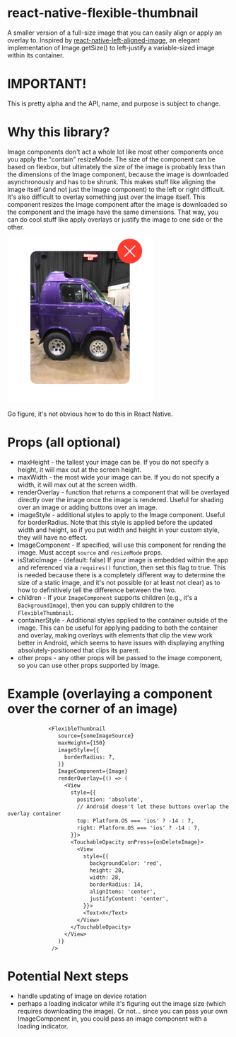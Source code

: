# react-native-flexible-thumbnail
A smaller version of a full-size image that you can easily align or apply an overlay to.
Inspired by [react-native-left-aligned-image](https://github.com/itinance/react-native-left-aligned-image), an elegant implementation of Image.getSize() to left-justify a variable-sized image within its container.

# IMPORTANT!
This is pretty alpha and the API, name, and purpose is subject to change.

# Why this library?
Image components don't act a whole lot like most other components once you apply the "contain" resizeMode. The size of the component can be based on flexbox, but ultimately the size of the image is probably less than the dimensions of the Image component, because the image is downloaded asynchronously and has to be shrunk. This makes stuff like aligning the image itself (and not just the Image component) to the left or right difficult. It's also difficult to overlay something just over the image itself.
This component resizes the Image component after the image is downloaded so the component and the image have the same dimensions. That way, you can do cool stuff like apply overlays or justify the image to one side or the other.

![demo of an icon overlayed over an image](https://github.com/nudgeyourself/react-native-flexible-thumbnail/blob/master/demo_image.jpg)

Go figure, it's not obvious how to do this in React Native.

# Props (all optional)
* maxHeight - the tallest your image can be. If you do not specify a height, it will max out at the screen height.
* maxWidth - the most wide your image can be. If you do not specify a width, it will max out at the screen width.
* renderOverlay - function that returns a component that will be overlayed directly over the image once the image is rendered. Useful for shading over an image or adding buttons over an image.
* imageStyle - additional styles to apply to the Image component. Useful for borderRadius. Note that this style is applied before the updated width and height, so if you put width and height in your custom style, they will have no effect.
* ImageComponent - If specified, will use this component for rending the image. Must accept `source` and `resizeMode` props.
* isStaticImage - (default: false) If your image is embedded within the app and referenced via a `requires()` function, then set this flag to true. This is needed because there is a completely different way to determine the size of a static image, and it's not possible (or at least not clear) as to how to definitively tell the difference between the two.
* children - If your `ImageComponent` supports children (e.g., it's a `BackgroundImage`), then you can supply children to the `FlexibleThumbnail`.
* containerStyle - Additional styles applied to the container outside of the image. This can be useful for applying padding to both the container and overlay, making overlays with elements that clip the view work better in Android, which seems to have issues with displaying anything absolutely-positioned that clips its parent.
* other props - any other props will be passed to the image component, so you can use other props supported by Image.

# Example (overlaying a component over the corner of an image)

```
             <FlexibleThumbnail
                source={someImageSource}
                maxHeight={150}
                imageStyle={{
                  borderRadius: 7,
                }}
                ImageComponent={Image}
                renderOverlay={() => (
                  <View
                    style={{
                      position: 'absolute',
                      // Android doesn't let these buttons overlap the overlay container
                      top: Platform.OS === 'ios' ? -14 : 7,
                      right: Platform.OS === 'ios' ? -14 : 7,
                    }}>
                    <TouchableOpacity onPress={onDeleteImage}>
                      <View
                        style={{
                          backgroundColor: 'red',
                          height: 28,
                          width: 28,
                          borderRadius: 14,
                          alignItems: 'center',
                          justifyContent: 'center',
                        }}>
                        <Text>X</Text>
                      </View>
                    </TouchableOpacity>
                  </View>
                )}
              />
```

# Potential Next steps
* handle updating of image on device rotation
* perhaps a loading indicator while it's figuring out the image size (which requires downloading the image). Or not... since you can pass your own ImageComponent in, you could pass an image component with a loading indicator.
